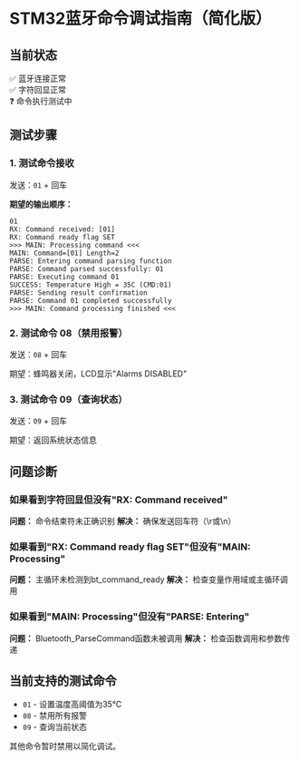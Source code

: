 # STM32蓝牙命令调试指南（简化版）

## 当前状态
✅ 蓝牙连接正常  
✅ 字符回显正常  
❓ 命令执行测试中  

## 测试步骤

### 1. 测试命令接收
发送：`01` + 回车

**期望的输出顺序：**
```
01
RX: Command received: [01]
RX: Command ready flag SET
>>> MAIN: Processing command <<<
MAIN: Command=[01] Length=2
PARSE: Entering command parsing function
PARSE: Command parsed successfully: 01
PARSE: Executing command 01
SUCCESS: Temperature High = 35C (CMD:01)
PARSE: Sending result confirmation
PARSE: Command 01 completed successfully
>>> MAIN: Command processing finished <<<
```

### 2. 测试命令 08（禁用报警）
发送：`08` + 回车

期望：蜂鸣器关闭，LCD显示"Alarms DISABLED"

### 3. 测试命令 09（查询状态）
发送：`09` + 回车

期望：返回系统状态信息

## 问题诊断

### 如果看到字符回显但没有"RX: Command received"
**问题：** 命令结束符未正确识别
**解决：** 确保发送回车符（\r或\n）

### 如果看到"RX: Command ready flag SET"但没有"MAIN: Processing"
**问题：** 主循环未检测到bt_command_ready
**解决：** 检查变量作用域或主循环调用

### 如果看到"MAIN: Processing"但没有"PARSE: Entering"
**问题：** Bluetooth_ParseCommand函数未被调用
**解决：** 检查函数调用和参数传递

## 当前支持的测试命令
- `01` - 设置温度高阈值为35℃
- `08` - 禁用所有报警
- `09` - 查询当前状态

其他命令暂时禁用以简化调试。
